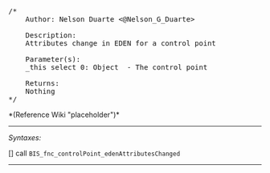<pre>/*
	Author: Nelson Duarte <@Nelson_G_Duarte>

	Description:
	Attributes change in EDEN for a control point

	Parameter(s):
	_this select 0: Object	- The control point

	Returns:
	Nothing
*/</pre>*(Reference Wiki "placeholder")*<!-- Remove this after fill-in -->


---
*Syntaxes:*

[] call `BIS_fnc_controlPoint_edenAttributesChanged`

---
